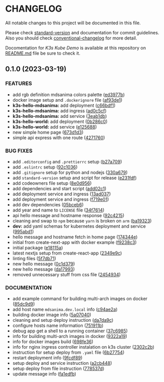 # CHANGELOG

All notable changes to this project will be documented in this file.

Please check [standard-version](https://github.com/conventional-changelog/standard-version)
and documentation for commit guidelines. Also you should check
[conventional-changelog](https://github.com/mdsanima/conventional-changelog) for more detail.

Docomentation for _K3s Kube Demo_ is available at this repository on [README.md](README.md)
file be sure to check it.

## 0.1.0 (2023-03-19)


### FEATURES

* add rgb definition mdsanima colors palette ([ed3977b](https://github.com/mdsanima-lab/k3s-kube-demo/commit/ed3977b78a0923e03ffb5f7a53ef48a2a1b944f0))
* docker image setup and `.dockerignore` file ([af93de1](https://github.com/mdsanima-lab/k3s-kube-demo/commit/af93de152e578a4a428bbc7498214ca8d7d3a256))
* **k3s-hello-mdsanima:** add deployment ([c66bdf1](https://github.com/mdsanima-lab/k3s-kube-demo/commit/c66bdf12b4888ae9916b169b107b8f81707b65cd))
* **k3s-hello-mdsanima:** add ingress ([ad0c5cf](https://github.com/mdsanima-lab/k3s-kube-demo/commit/ad0c5cfe924c38bf9b9b8afca005e3c84ddad883))
* **k3s-hello-mdsanima:** add service ([3eab1db](https://github.com/mdsanima-lab/k3s-kube-demo/commit/3eab1db73acde5a7b526b068666053a9e5634e07))
* **k3s-hello-world:** add deployment ([0b286c0](https://github.com/mdsanima-lab/k3s-kube-demo/commit/0b286c08c41f4cb4b5269859c9823574a98fe083))
* **k3s-hello-world:** add service ([e125688](https://github.com/mdsanima-lab/k3s-kube-demo/commit/e1256882e3bcc11fc0fc0bee5df15e963eedfd1c))
* new simple home page ([673d1d3](https://github.com/mdsanima-lab/k3s-kube-demo/commit/673d1d3add872493b8ddeca03ed5b0afb18693bc))
* simple api express with one route ([4271760](https://github.com/mdsanima-lab/k3s-kube-demo/commit/4271760eb0033ecf26ec8cdbcf1a5fe35b1c1d12))


### BUG FIXES

* add `.editorconfig` and `.prettierrc` setup ([b27a709](https://github.com/mdsanima-lab/k3s-kube-demo/commit/b27a709197d9e10ca0960f2554f5b726e536b6cf))
* add `.eslintrc` setup ([92c1036](https://github.com/mdsanima-lab/k3s-kube-demo/commit/92c1036a5e6ce0748828aae93cfb02be8b37cec2))
* add `.gitignore` setup for python and nodejs ([330a679](https://github.com/mdsanima-lab/k3s-kube-demo/commit/330a6793dde0f8ea5e0aecef46d262c5a8c63e00))
* add `standard-version` setup and script for release ([e231fdf](https://github.com/mdsanima-lab/k3s-kube-demo/commit/e231fdf2407ab497f54043591264e199ebe4ea91))
* add codeowners file setup ([8e0d956](https://github.com/mdsanima-lab/k3s-kube-demo/commit/8e0d956a1d2480ff13f1d7169079f2723e928cbd))
* add dependencies and start script ([add02c1](https://github.com/mdsanima-lab/k3s-kube-demo/commit/add02c1a1168d7bf1f594c17418f53f4c399306b))
* add deployment service and ingress ([13ad037](https://github.com/mdsanima-lab/k3s-kube-demo/commit/13ad03738daf7e01da525406fb56450c46d9efec))
* add deployment service and ingress ([f719e01](https://github.com/mdsanima-lab/k3s-kube-demo/commit/f719e01b5a569e72749862391d9f9fea2e1be9be))
* add dev dependencies ([05bceb6](https://github.com/mdsanima-lab/k3s-kube-demo/commit/05bceb6beeb41857bd07556839fd636e78dd5a0a))
* add year and name to `LICENSE` file ([34f7614](https://github.com/mdsanima-lab/k3s-kube-demo/commit/34f761467afe7583b89309cf726a130f987535de))
* api hello message and hostname response ([92c4215](https://github.com/mdsanima-lab/k3s-kube-demo/commit/92c42151f99de4151acd4709401fad6a04f70b29))
* cleaning and swap to `npm` because `yarn` is broken on `arm` ([ba19323](https://github.com/mdsanima-lab/k3s-kube-demo/commit/ba193236796bcc1ac74eb1e547c3afde7445ede8))
* **dev:** add yaml schemas for kubernetes deployment and service ([995abd1](https://github.com/mdsanima-lab/k3s-kube-demo/commit/995abd1cd17987b15c36a09550abcb691935918a))
* hello message and hostname fetch in home page ([174344e](https://github.com/mdsanima-lab/k3s-kube-demo/commit/174344eefb80aefca14df64ff745ca37fda97536))
* initial from create-next-app with docker example ([f9238c3](https://github.com/mdsanima-lab/k3s-kube-demo/commit/f9238c3206a742f8664a879c4bf9f13ebd847ed2))
* initial package ([e18115a](https://github.com/mdsanima-lab/k3s-kube-demo/commit/e18115abb545b3026f467137503575611ebb1bd1))
* latest nextjs setup from create-react-app ([2349e9c](https://github.com/mdsanima-lab/k3s-kube-demo/commit/2349e9c0b45b2bf75701924cb57cf0a7d03cd6db))
* linting files ([5f7db71](https://github.com/mdsanima-lab/k3s-kube-demo/commit/5f7db7100fa0e4068d7fc71a34307260d9edc46f))
* new hello message ([0c1d379](https://github.com/mdsanima-lab/k3s-kube-demo/commit/0c1d379c614f6c349f7b6f945c4f8ebc3cb66c97))
* new hello message ([da17993](https://github.com/mdsanima-lab/k3s-kube-demo/commit/da179937336413c9a4a0fd9aa5ce2d1be8778e9f))
* removed unnecessary stuff from css file ([2454934](https://github.com/mdsanima-lab/k3s-kube-demo/commit/24549348be1e41443e177597914a30dd280274cd))


### DOCUMENTATION

* add example command for building multi-arch images on docker ([85dc9d9](https://github.com/mdsanima-lab/k3s-kube-demo/commit/85dc9d9db564ac84f937a18dcace4f0b3e5a9eb3))
* add host name `mdsanima.dev.local` info ([c94ae2a](https://github.com/mdsanima-lab/k3s-kube-demo/commit/c94ae2a367b93c26a985674d3a037a4cb08f76de))
* building docker image info ([5a07040](https://github.com/mdsanima-lab/k3s-kube-demo/commit/5a07040cd9f997216526b668f8b96495ccabfcc4))
* cleaning and setup deploy instruction ([da7da9c](https://github.com/mdsanima-lab/k3s-kube-demo/commit/da7da9cfb95cad51a6afb2232f07c24a11769ca8))
* configure hosts name information ([751911b](https://github.com/mdsanima-lab/k3s-kube-demo/commit/751911b1ed9a8ad059df8458d971bfce564cbd3c))
* debug app get a shell to a running container ([37c6985](https://github.com/mdsanima-lab/k3s-kube-demo/commit/37c69853283108088061b7847fd2362dca7dd4b4))
* info for building multi-arch images in docker ([9322a19](https://github.com/mdsanima-lab/k3s-kube-demo/commit/9322a198a8497c95b43a71c0038783e96d6da317))
* info for docker images build ([698fe36](https://github.com/mdsanima-lab/k3s-kube-demo/commit/698fe36c527db919d43405c13fb2edeb0ce74586))
* info for nginx ingress controller instalation on k3s cluster ([2302c2b](https://github.com/mdsanima-lab/k3s-kube-demo/commit/2302c2ba9e17ad19e6ac9584cdf8335d470d060f))
* instruction for setup deploy from `.yaml` file ([6b27754](https://github.com/mdsanima-lab/k3s-kube-demo/commit/6b27754e4edb432007a0edf6b7264933683489da))
* restart deployment info ([9fcdf89](https://github.com/mdsanima-lab/k3s-kube-demo/commit/9fcdf893b836dbb89c63af3a8c79a74c5ba831d7))
* setup deploy and service instruction ([a2cb448](https://github.com/mdsanima-lab/k3s-kube-demo/commit/a2cb44812df531887a91deceafb00666a86d910e))
* setup deploy from file instruction ([778537d](https://github.com/mdsanima-lab/k3s-kube-demo/commit/778537d8020adcda916634d7b392c27553b5ce47))
* update message info ([fa1edfb](https://github.com/mdsanima-lab/k3s-kube-demo/commit/fa1edfbc5d78acf3e1ed3940a64e7cad90a0521b))
